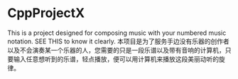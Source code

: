 # CppProjectX
This is a project designed for composing music with your numbered music notation.
SEE THIS to know it clearly.
本项目是为了服务手边没有乐器的创作者以及不会演奏某一个乐器的人，您需要的只是一段乐谱以及带有音响的计算机，只要输入任意想听到的乐谱，轻点播放，便可以用计算机来播放这段美丽动听的旋律。
